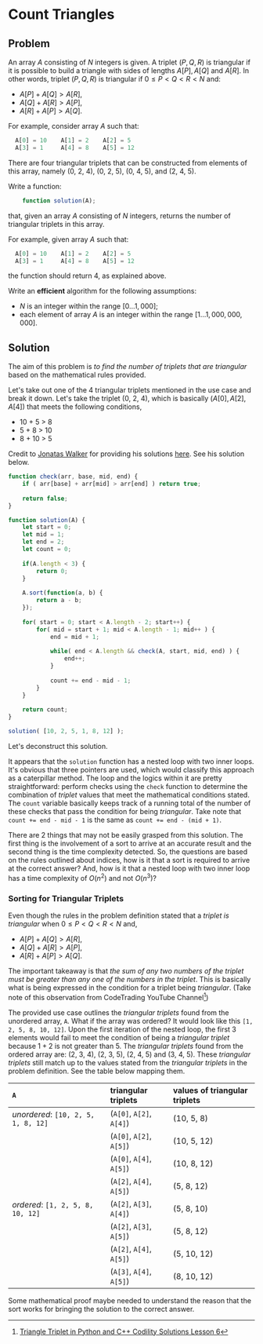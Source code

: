 # Count Triangles

## Problem

An array $A$ consisting of $N$ integers is given. A triplet $(P, Q, R)$ is triangular if it is possible to build a triangle with sides of lengths $A[P], A[Q]$ and $A[R]$. In other words, triplet $(P, Q, R)$ is triangular if $0 ≤ P < Q < R < N$ and:

- $A[P] + A[Q] > A[R]$,
- $A[Q] + A[R] > A[P]$,
- $A[R] + A[P] > A[Q]$.

For example, consider array $A$ such that:

```js
  A[0] = 10    A[1] = 2    A[2] = 5
  A[3] = 1     A[4] = 8    A[5] = 12
```

There are four triangular triplets that can be constructed from elements of this array, namely (0, 2, 4), (0, 2, 5), (0, 4, 5), and (2, 4, 5).

Write a function:

```js
    function solution(A);
```

that, given an array $A$ consisting of $N$ integers, returns the number of triangular triplets in this array.

For example, given array $A$ such that:

```js
  A[0] = 10    A[1] = 2    A[2] = 5
  A[3] = 1     A[4] = 8    A[5] = 12
```

the function should return 4, as explained above.

Write an **efficient** algorithm for the following assumptions:

- $N$ is an integer within the range $[0 ... 1,000]$;
- each element of array $A$ is an integer within the range $[1 ... 1,000,000,000]$.

## Solution

The aim of this problem is _to find the number of triplets that are triangular_ based on the mathematical rules provided.

Let's take out one of the 4 triangular triplets mentioned in the use case and break it down. Let's take the triplet (0, 2, 4), which is basically $(A[0], A[2], A[4])$ that meets the following conditions,

 - 10 + 5 > 8
 - 5 + 8 > 10
 - 8 + 10 > 5

Credit to [Jonatas Walker](https://gist.github.com/jonataswalker) for providing his solutions [here](https://gist.github.com/jonataswalker/08187f5457fac4af1e86cf8c86647e23). See his solution below.

```js
function check(arr, base, mid, end) {
    if ( arr[base] + arr[mid] > arr[end] ) return true;
    
    return false;
}

function solution(A) {    
    let start = 0;
    let mid = 1;
    let end = 2;
    let count = 0;
    
    if(A.length < 3) {
        return 0;
    }
    
    A.sort(function(a, b) {
        return a - b;
    });
    
    for( start = 0; start < A.length - 2; start++) {
        for( mid = start + 1; mid < A.length - 1; mid++ ) {
            end = mid + 1;
            
            while( end < A.length && check(A, start, mid, end) ) {
                end++;
            }
            
            count += end - mid - 1;
        }
    }
    
    return count;
}

solution( [10, 2, 5, 1, 8, 12] );
```

Let's deconstruct this solution.

It appears that the `solution` function has a nested loop with two inner loops. It's obvious that three pointers are used, which would classify this approach as a caterpillar method. The loop and the logics within it are pretty straightforward: perform checks using the `check` function to determine the combination of _triplet_ values that meet the mathematical conditions stated. The `count` variable basically keeps track of a running total of the number of these checks that pass the condition for being _triangular_. Take note that `count += end - mid - 1` is the same as `count += end - (mid + 1)`.

There are 2 things that may not be easily grasped from this solution. The first thing is the involvement of a sort to arrive at an accurate result and the second thing is the time complexity detected. So, the questions are based on the rules outlined about indices, how is it that a sort is required to arrive at the correct answer? And, how is it that a nested loop with two inner loop has a time complexity of $O(n^2)$ and not $O(n^3)$?

### Sorting for Triangular Triplets

Even though the rules in the problem definition stated that a _triplet is triangular_ when $0 ≤ P < Q < R < N$ and,

- $A[P] + A[Q] > A[R]$,
- $A[Q] + A[R] > A[P]$,
- $A[R] + A[P] > A[Q]$.

The important takeaway is that _the sum of any two numbers of the triplet must be greater than any one of the numbers in the triplet_. This is basically what is being expressed in the condition for a triplet being _triangular_. (Take note of this observation from CodeTrading YouTube Channel[^1])

The provided use case outlines the _triangular triplets_ found from the unordered array, `A`. What if the array was ordered? It would look like this `[1, 2, 5, 8, 10, 12]`. Upon the first iteration of the nested loop, the first 3 elements would fail to meet the condition of being a _triangular triplet_ because $1 + 2$ is not greater than $5$. The _triangular triplets_ found from the ordered array are: (2, 3, 4), (2, 3, 5), (2, 4, 5) and (3, 4, 5). These _triangular triplets_ still match up to the values stated from the _triangular triplets_ in the problem definition. See the table below mapping them.

| `A` |  triangular triplets | values of triangular triplets |
|:----|:---------------------|:------------------------------|
| _unordered_: `[10, 2, 5, 1, 8, 12]` | (`A[0]`, `A[2]`, `A[4]`) | (10, 5, 8) |
| | (`A[0]`, `A[2]`, `A[5]`) | (10, 5, 12) |
| | (`A[0]`, `A[4]`, `A[5]`) | (10, 8, 12) |
| | (`A[2]`, `A[4]`, `A[5]`) | (5, 8, 12) |
| _ordered_: `[1, 2, 5, 8, 10, 12]` | (`A[2]`, `A[3]`, `A[4]`)| (5, 8, 10) |
| | (`A[2]`, `A[3]`, `A[5]`) | (5, 8, 12) |
| | (`A[2]`, `A[4]`, `A[5]`) | (5, 10, 12) |
| | (`A[3]`, `A[4]`, `A[5]`) | (8, 10, 12) |

Some mathematical proof maybe needed to understand the reason that the sort works for bringing the solution to the correct answer.

[^1]: [Triangle Triplet in Python and C++ Codility Solutions Lesson 6](https://youtu.be/YCA1D--El-Q)